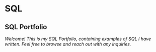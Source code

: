 # SQL
## SQL Portfolio
*Welcome! This is my SQL Portfolio, containing examples of SQL I have written. Feel free to browse and reach out with any inquiries.*
